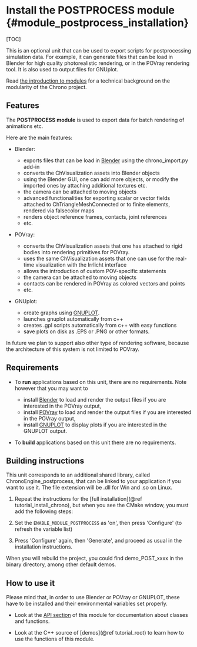 Install the POSTPROCESS module {#module_postprocess_installation}
==========================

[TOC]

This is an optional unit that can be used to export scripts for 
postprocessing simulation data. For example, it can generate files that can be
load in Blender for high quality photorealistic rendering, or in the POVray rendering tool. 
It is also used to output files for GNUplot.

Read [the introduction to modules](modularity.html) for a technical 
background on the modularity of the Chrono project.


## Features

The **POSTPROCESS module** is used to export data for
batch rendering of animations etc.

Here are the main features:

- Blender:
	- exports files that can be load in [Blender](http://www.blender.org)
	  using the chrono_import.py add-in
	- converts the ChVisualization assets into Blender objects
	- using the Blender GUI, one can add more objects, or modify the 
	  imported ones by attaching additional textures etc.
	- the camera can be attached to moving objects
	- advanced functionalities for exporting scalar or vector fields
	  attached to ChTriangleMeshConnected or to finite elements,  
	  rendered via falsecolor maps
	- renders object reference frames, contacts, joint references
	- etc.
	
- POVray:
	- converts the ChVisualization assets that one has 
	  attached to rigid bodies into rendering primitives for POVray. 
	- uses the same ChVisualization assets that one can use 
	  for the real-time visualization with the Irrlicht interface
	- allows the introduction of custom POV-specific statements
	- the camera can be attached to moving objects
	- contacts can be rendered in POVray as colored vectors and points
	- etc.

- GNUplot:
	- create graphs using [GNUPLOT](http://www.gnuplot.info).
	- launches gnuplot automatically from c++
	- creates .gpl scripts automatically from c++ with easy functions
	- save plots on disk as .EPS or .PNG or other formats.

In future we plan to support also other type of rendering software, 
because the architecture of this system is not limited to POVray.


## Requirements

- To **run** applications based on this unit, there are no requirements. 
  Note however that you may want to 
  	- install [Blender](http://www.blender.org) to load and render 
	  the output files if you are interested in the POVray output, 
	- install [POVray](http://www.POVray.org) to load and render 
	  the output files if you are interested in the POVray output, 
	- install [GNUPLOT](http://www.gnuplot.info) to display plots if 
	  you are interested in the GNUPLOT output. 

- To **build** applications based on this unit there are no requirements.


## Building instructions

This unit corresponds to an additional shared library, called ChronoEngine_postprocess, that can be linked to your application if you want to use it.
The file extension will be .dll for Win and .so on Linux.

1. Repeat the instructions for the [full installation](@ref tutorial_install_chrono), but when you see 
   the CMake window, you must add the following steps:
   
2. Set the `ENABLE_MODULE_POSTPROCESS` as 'on', then press 'Configure' (to refresh the variable list) 
 
3. Press 'Configure' again, then 'Generate', and proceed as usual in the installation instructions.

When you will rebuild the project, you could find demo_POST_xxxx in the 
binary directory, among other default demos. 

## How to use it

Please mind that, in order to use Blender or POVray or GNUPLOT, these have to be installed and their environmental variables set properly.

- Look at the [API section](group__postprocess__module.html) of this module for documentation about classes and functions.

- Look at the C++ source of [demos](@ref tutorial_root) to learn how to use the functions of this module.
